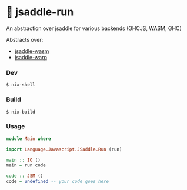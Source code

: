 :wheel: jsaddle-run
===================

An abstraction over jsaddle for various backends (GHCJS, WASM, GHC)

Abstracts over:
  - [jsaddle-wasm](https://github.com/amesgen/jsaddle-wasm)
  - [jsaddle-warp](https://hackage.haskell.org/package/jsaddle-warp)

### Dev

```nix-shell
$ nix-shell
```

### Build

```nix-shell
$ nix-build
```

### Usage

```haskell
module Main where

import Language.Javascript.JSaddle.Run (run)

main :: IO ()
main = run code

code :: JSM ()
code = undefined -- your code goes here
```



